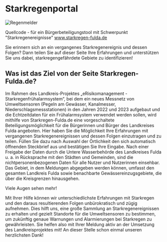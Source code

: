 # Starkregenportal

![Regenmelder](https://user-images.githubusercontent.com/98470818/176623996-1dc3672a-4c2e-4629-903c-e60db9360246.PNG)

Quellcode - für ein Bürgerbeteiligungstool mit Schwerpunkt "Starkregenereignisse" www.starkregen-fulda.de

Sie erinnern sich an ein vergangenes Starkregenereignis und dessen Folgen? Dann teilen Sie auf dieser Seite Ihre Erfahrungen und unterstützen Sie uns dabei, starkregengefährdete Gebiete zu identifizieren!

## Was ist das Ziel von der Seite Starkregen-Fulda.de?

Im Rahmen des Landkreis-Projektes „eRisikomanagement - Starkregenfrühalarmsystem“, bei dem ein neues Messnetz von Umweltsensoren (Pegeln am Gewässer, Kanalmesser, Niederschlagsmessstationen) in den Jahren 2022 und 2023 aufgebaut und die Echtzeitdaten für ein Frühalarmsystem verwendet werden sollen, wird mithilfe von Starkregen-Fulda.de eine vorgeschaltete Beteiligungsmöglichkeit für die Bürgerinnen und Bürger des Landkreises Fulda angeboten. Hier haben Sie die Möglichkeit Ihre Erfahrungen mit vergangenen Starkregenereignissen und dessen Folgen einzutragen und zu teilen. Füllen Sie dazu nach Auswahl der Örtlichkeit den sich automatisch öffnenden Steckbrief aus und bestätigen Sie Ihre Eingabe. Nach einer Freigabe der Daten durch die Untere Wasserbehörde des Landkreises Fulda u. a. in Rücksprache mit den Städten und Gemeinden, sind die nichtpersonenbezogenen Daten für alle Nutzer und Nutzerinnen einsehbar. Das Gebiet, in dem Meldungen abgegeben werden können, umfasst den gesamten Landkreis Fulda sowie benachbarte Gewässereinzugsgebiete, die über die Kreisgrenzen hinausgehen.

Viele Augen sehen mehr!

Mit Ihrer Hilfe können wir unterschiedlichste Erfahrungen mit Starkregen und den daraus resultierenden Folgen unbürokratisch und zügig aufnehmen. Dies hilft uns, eine große Sammlung an Starkregenereignissen zu erhalten und gezielt Standorte für die Umweltsensoren zu bestimmen, um zukünftig genaue Warnungen und Alarmierungen bei Starkregen zu gewährleisten. Sie helfen also mit Ihrer Meldung aktiv an der Umsetzung des Landkreisprojektes mit! An dieser Stelle schon einmal unseren herzlichsten Dank!
